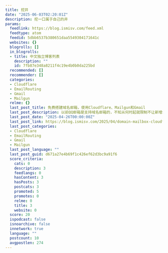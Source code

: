 ```yaml
---
title: 挖井
date: "2025-06-03T02:20:01Z"
description: 挖一口属于自己的井
params:
  feedlink: https://blog.ismisv.com/feed.xml
  feedtype: atom
  feedid: 5dbb6537b380651daa5549304171641c
  websites: {}
  blogrolls: []
  in_blogrolls:
  - title: 中文独立博客列表
    description: ""
    id: 7fb87e348a8211f4c19e4b0b0da225bd
  recommended: []
  recommender: []
  categories:
  - Cloudflare
  - EmailRouting
  - Gmail
  - Mailgun
  relme: {}
  last_post_title: 免费搭建域名邮箱，使用Cloudflare、Mailgun和Gmail
  last_post_description: 以前QQ邮箱是支持域名邮箱的，不知从何时起就限制不让新增域名也不让新增邮箱地址了，相关业务全部被引导到腾讯企业邮箱上去了。但是要用腾讯企
  last_post_date: "2025-04-26T00:00:00Z"
  last_post_link: https://blog.ismisv.com/2025/04/domain-mailbox-cloudflare-email-routing-mailgun-sending/
  last_post_categories:
  - Cloudflare
  - EmailRouting
  - Gmail
  - Mailgun
  last_post_language: ""
  last_post_guid: d671a27e4b69f1c426ef62d3bc9a91f6
  score_criteria:
    cats: 0
    description: 3
    feedlangs: 0
    hasContent: 3
    hasPosts: 3
    postcats: 3
    promoted: 5
    promotes: 0
    relme: 0
    title: 3
    website: 0
  score: 20
  ispodcast: false
  isnoarchive: false
  innetwork: true
  language: ""
  postcount: 10
  avgpostlen: 274
---
```

